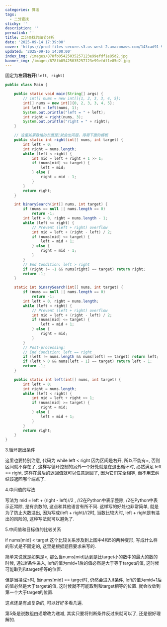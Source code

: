 ```yaml
---
categories: 算法
tags:
  - 二分查找
sticky: ''
description: ''
permalink: ''
title: 二分查找的细节分析
date: '2025-09-14 17:39:00'
cover: 'https://prod-files-secure.s3.us-west-2.amazonaws.com/143cad91-961b-48b0-82dc-78fbb6eb5abe/15342647-5caa-4b2c-b493-0a13046a49ad/119879001_p0.jpg?X-Amz-Algorithm=AWS4-HMAC-SHA256&X-Amz-Content-Sha256=UNSIGNED-PAYLOAD&X-Amz-Credential=ASIAZI2LB466YDIW47HF%2F20250920%2Fus-west-2%2Fs3%2Faws4_request&X-Amz-Date=20250920T010041Z&X-Amz-Expires=3600&X-Amz-Security-Token=IQoJb3JpZ2luX2VjEGkaCXVzLXdlc3QtMiJIMEYCIQDtFgSuiLMUozH%2F6ptq6WgdjvPe4chgl1KRIKkU0KFqYgIhAP0BoDDH5%2BKK4KhqybXBPH3Lv1Hztuw9%2BOEWPtL7ZZJdKogECOL%2F%2F%2F%2F%2F%2F%2F%2F%2F%2FwEQABoMNjM3NDIzMTgzODA1IgwtDDTwe%2F%2F%2BNes0hzUq3AMNAAwMwjGxAfX63YEe7E%2Bqf%2FmbXvXNJIOP6wQbbh94HcF4ukgLTsJ942peP9CaveeV28VQiM6HiU0z32VblJJuZ%2Fv8qCtv0U7v8BDZEKWm%2F16sIROJ1woYUzy96mNHAYICoKXqFPdU%2F3gRlTtijDxIn7bSj1j%2B6P1KS2KCkxpPo6A2NUCofDBV7oPhk4%2F%2Bo2EwsSaWm7vlHjIc2Wo6G8b1CzbuqVYqAc1WUUpnEp%2FeCqo%2B7f%2Buouw4i5hWmdefBHUSRRHDgYGc9BwNAdzeVMyWRG8dr5a7AnIimSzZYl%2FEYbGPIbwA9nFDt4qMT6GEDldPicsazAj4fg%2FqW7CC%2Flid%2BwOAtNZJvPx9tJwvTUhhXI1Gfw%2BTztoZPY7SRRigygIKvHhNrBCyc1vdchHFk0tEFkCX5nxDFr4%2BvzcAe6Yh8ez6K8sVrAm7VoNwkfGY%2BppOxGgIALGBuAdFQzL79tXqWQcsY98aDISP1HQSfXXJ8rcIKEqdg9H82CoL7pNHEN1h5crZ7WFBQ8swUHaLODjWD42D0y580PkTsEaCVdl%2BHHek5bbQPu11vGBdxOvnXVD1SkEHtxc%2B%2Ba2SL1Oj7F0E7NV9wJJAkDB3xld62C2S0AeeUe%2BIRZ%2BxtthaojC27LfGBjqkAQVvPfHensH9%2FQiddxNdqdtKYNR%2BE7iG8D9JeYDEfNqUsL0FC3FDSwA3KWvbEnHu0t5W31W1yyAckLVH6dwEp%2BzZqcjhD6khYyZIwAkq96VuD1huKZ50YDELlOU6HCdbr%2BQQuCmzeUrUSVl5K5OZ9ABt3BRL3BjGwiyXQaPbULxeJx6%2Boj3YNJt5c82%2FAZmaEL%2FxTKRHMnXFkH9MAb80w0CIihEQ&X-Amz-Signature=f09f8f0536eb07a6aaba59c49a57b2e1ca8ba01465433ef85a5695fb2e9a18bb&X-Amz-SignedHeaders=host&x-amz-checksum-mode=ENABLED&x-id=GetObject'
updated: '2025-09-16 14:00:00'
index_img: /images/878fb05425035257123e99efdf1e85d2.jpg
banner_img: /images/878fb05425035257123e99efdf1e85d2.jpg
---
```


固定为**左闭右开**`[left, right)`


```java
public class Main {

    public static void main(String[] args) {
        // int[] nums = new int[]{1, 2, 3, 3, 4, 5};
        int[] nums = new int[]{0, 2, 3, 3, 4, 5};
        int left = left(nums, 1);
        System.out.println("left = " + left);
        int right = right(nums, 3);
        System.out.println("right = " + right);
    }

    // 这里如果数组的长度是1就会出问题，得用下面的模板
    public static int right(int[] nums, int target) {
        int left = 0;
        int right = nums.length;
        while (left < right) {
            int mid = left + right + 1 >> 1;
            if (nums[mid] <= target) {
                left = mid;
            } else {
                right = mid - 1;
            }
        }
        return right;
    }

    int binarySearch(int[] nums, int target) {
        if (nums == null || nums.length == 0)
            return -1;
        int left = 0, right = nums.length - 1;
        while (left <= right) {
            // Prevent (left + right) overflow
            int mid = left + (right - left) / 2;
            if (nums[mid] <= target) {
                left = mid + 1;
            } else {
                right = mid - 1;
            }
        }
        // End Condition: left > right
        if (right != -1 && nums[right] == target) return right;
        return -1;
    }

    static int binarySearch(int[] nums, int target) {
        if (nums == null || nums.length == 0)
            return -1;
        int left = 0, right = nums.length;
        while (left < right) {
            // Prevent (left + right) overflow
            int mid = left + (right - left) / 2;
            if (nums[mid] <= target) {
                left = mid + 1;
            } else {
                right = mid;
            }
        }
        // Post-processing:
        // End Condition: left == right
        if (left != nums.length && nums[left] == target) return left;
        if (left > 0 && nums[left - 1] == target) return left - 1;
        return -1;
    }

    public static int left(int[] nums, int target) {
        int left = 0;
        int right = nums.length;
        while (left < right) {
            int mid = left + right >> 1;
            if (nums[mid] >= target) {
                right = mid;
            } else {
                left = mid + 1;
            }
        }
        return right;
    }
}
```


3.循环退出条件


这里也要特别注意, 代码为 while left < right 因为区间是右开, 所以不能有=, 否则区间就不存在了, 这样写循环控制的另外一个好处就是在退出循环时, 必然满足 left == right, 这样在最后的返回值就可以任意返回了, 因为它们完全相等, 而不用去纠结该返回哪个端点了.


4.中间值的写法


写法为 mid = left + (right - left)//2 , //2在Python中表示整除, /2在Python中表示正常除, 是有余数的, 这点和其他语言有所不同. 这样写的好处也非常简单, 就是为了防止大数溢出, 因为写成(left + right)//2时, 当数比较大时, left + right是有溢出的风险的, 这种写法就可以避免了.


5.中间值和目标值的比较关系


if nums[mid] < target 这个比较关系涉及到上图中4和5的两种变形, 写成什么样的形式是不固定的, 这里是根据题目要求来写的.


简单来说就是如果是<, 那么当nums[mid]达到是比target小的数中的最大的数的时候, 通过if条件进入, left的值为mid+1后的值必然是大于等于target的值, 这时候可能取到和target相等的位置.


但是当换成≤时, 当nums[mid] == target时, 仍然会进入if条件, left的值为mid+1后的值必然是大于target的值, 这时候就不可能取到和target相等的位置. 就会收敛到第一个大于target的位置.


这点还是有点复杂的, 可以好好多看几遍.


第5条是说数组由递增改为递减, 其实只要将判断条件反过来就可以了, 还是很好理解的.


